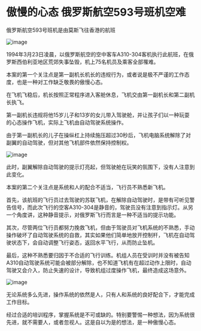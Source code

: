 # 傲慢的心态 俄罗斯航空593号班机空难

俄罗斯航空593号班机是由莫斯飞往香港的航班

![image](https://github.com/user-attachments/assets/650bd9b5-9f9b-4d0b-a52c-7530694b004f)


1994年3月23日凌晨，以俄罗斯航空的空中客车A310-304客机执行此航班，在俄罗斯西伯利亚地区荒郊失事坠毁，机上75名机员及乘客全部罹难。

本案的第一个关注点是第一副机长机长的违规行为，或者说是极不严谨的工作态度，也是一种对工作缺乏敬畏的傲慢心态。

在飞机飞稳后，机长按照正常程序进入客舱休息，飞机交由第一副机长和第二副机长执飞。

第一副机长违规将他15岁儿子和13岁的女儿带入驾驶舱，并让孩子们以一种玩耍的心态操作飞机，实际上飞机由自动驾驶系统操作。

由于第一副机长的儿子在操纵杠上持续施压超过30秒后，飞机电脑系统解除了对副翼的自动驾驶，但对其他飞机部件依然保持控制权。

![image](https://github.com/user-attachments/assets/40cc1927-dc98-4ce4-b64e-67a19b76d29e)


此时，副翼解除自动驾驶的提示灯亮起，但驾驶舱在玩笑的氛围下，没有人注意到此变化。

本案的第二个关注点是系统和人的配合不适当，飞行员不熟悉新飞机。

首先，该航班的飞行员过去驾驶的苏联飞机，在解除自动驾驶时，是带有可听见警告信号，而此次飞行的空客A310-304是静音的，驾驶员没有注意到指示灯。从另一个角度讲，这种静音提示，对俄罗斯飞行而言是一种不适当的提示功能。

其次，尽管两位飞行员都努力挽救飞机，但由于驾驶员对飞机系统的不熟悉，手动操作破坏了自动驾驶系统的自救，其实如果他们简单地放开控制杆，飞机在自动驾驶状态下，会自动调整飞行姿态，返回水平飞行，从而防止坠机。

最后，这种不熟悉要归因于不合适的飞行训练。机组人员在受训时并没有被告知A310自动驾驶系统可能会被部分解除，也不知道飞机有在超过动作上限时，自动驾驶又会介入，防止失速的设计，导致机组过度操作飞机，最终造成这场意外。

![image](https://github.com/user-attachments/assets/64befd26-aeae-4dca-a24d-1af9b9e18d9d)


无论系统多么先进，操作系统的依然是人，只有人和系统的良好配合下，才能完成工作目标。

经过合适的培训程序，掌握系统是不可或缺的。特别要警惕一种想法，因为系统很先进，就不需要人，或者忽视人。这是自以为是的想法，是一种傲慢心态。
